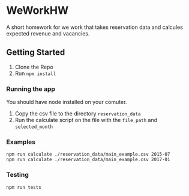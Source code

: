 # WeWorkHW

A short homework for we work that takes reservation data and calcules expected revenue and vacancies.

## Getting Started

1. Clone the Repo
2. Run `npm install`

### Running the app

You should have node installed on your comuter.

1. Copy the csv file to the directory `reservation_data`
2. Run the calculate script on the file with the `file_path` and `selected_month`

### Examples

```
npm run calculate ./reservation_data/main_example.csv 2015-07
npm run calculate ./reservation_data/main_example.csv 2017-01
```

### Testing

```
npm run tests
```
